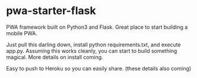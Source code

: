 # pwa-starter-flask
PWA framework built on Python3 and Flask.  Great place to start building a mobile PWA.

Just pull this darling down, install python requirements.txt, and execute app.py.  Assuming this works cleanly, you can start to build something magical.  More details on install coming.

Easy to push to Heroku so you can easily share. (these details also coming)
